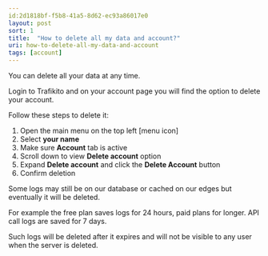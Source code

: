 ```yaml
---
id:2d1818bf-f5b8-41a5-8d62-ec93a86017e0
layout: post
sort: 1
title:  "How to delete all my data and account?"
uri: how-to-delete-all-my-data-and-account
tags: [account]
---
```


You can delete all your data at any time. 

Login to Trafikito and on your account page you will find the option to
delete your account. 

Follow these steps to delete it:

<!--more-->

1. Open the main menu on the top left [menu icon]
2. Select **your name**
3. Make sure **Account** tab is active
4. Scroll down to view **Delete account** option
5. Expand **Delete account** and click the **Delete Account** button
6. Confirm deletion


Some logs may still be on our database or cached on our edges but eventually it will be deleted. 

For example the free plan saves logs for 24 hours, paid plans for longer. API call logs are saved for 7 days. 

Such logs will be deleted after it expires and will not be visible to any user when the server is deleted.

